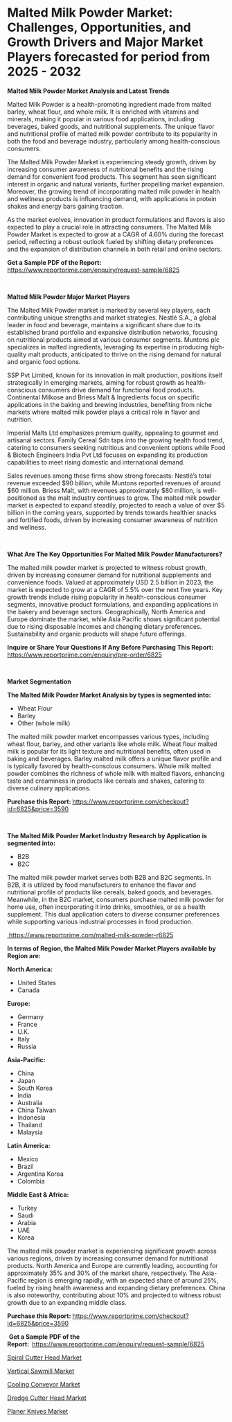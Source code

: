 <p><h1>Malted Milk Powder Market: Challenges, Opportunities, and Growth Drivers and Major Market Players forecasted for period from 2025 - 2032</h1></p><p><strong>Malted Milk Powder Market Analysis and Latest Trends</strong></p>
<p><p>Malted Milk Powder is a health-promoting ingredient made from malted barley, wheat flour, and whole milk. It is enriched with vitamins and minerals, making it popular in various food applications, including beverages, baked goods, and nutritional supplements. The unique flavor and nutritional profile of malted milk powder contribute to its popularity in both the food and beverage industry, particularly among health-conscious consumers.</p><p>The Malted Milk Powder Market is experiencing steady growth, driven by increasing consumer awareness of nutritional benefits and the rising demand for convenient food products. This segment has seen significant interest in organic and natural variants, further propelling market expansion. Moreover, the growing trend of incorporating malted milk powder in health and wellness products is influencing demand, with applications in protein shakes and energy bars gaining traction.</p><p>As the market evolves, innovation in product formulations and flavors is also expected to play a crucial role in attracting consumers. The Malted Milk Powder Market is expected to grow at a CAGR of 4.60% during the forecast period, reflecting a robust outlook fueled by shifting dietary preferences and the expansion of distribution channels in both retail and online sectors.</p></p>
<p><strong>Get a Sample PDF of the Report:&nbsp;</strong> <a href="https://www.reportprime.com/enquiry/request-sample/6825?utm_campaign=3047&utm_medium=2&utm_source=Github&utm_content=ia&utm_term=19032025&utm_id=malted-milk-powder">https://www.reportprime.com/enquiry/request-sample/6825</a></p>
<p>&nbsp;</p>
<p><strong>Malted Milk Powder Major Market Players</strong></p>
<p><p>The Malted Milk Powder market is marked by several key players, each contributing unique strengths and market strategies. Nestlé S.A., a global leader in food and beverage, maintains a significant share due to its established brand portfolio and expansive distribution networks, focusing on nutritional products aimed at various consumer segments. Muntons plc specializes in malted ingredients, leveraging its expertise in producing high-quality malt products, anticipated to thrive on the rising demand for natural and organic food options.</p><p>SSP Pvt Limited, known for its innovation in malt production, positions itself strategically in emerging markets, aiming for robust growth as health-conscious consumers drive demand for functional food products. Continental Milkose and Briess Malt & Ingredients focus on specific applications in the baking and brewing industries, benefiting from niche markets where malted milk powder plays a critical role in flavor and nutrition.</p><p>Imperial Malts Ltd emphasizes premium quality, appealing to gourmet and artisanal sectors. Family Cereal Sdn taps into the growing health food trend, catering to consumers seeking nutritious and convenient options while Food & Biotech Engineers India Pvt Ltd focuses on expanding its production capabilities to meet rising domestic and international demand.</p><p>Sales revenues among these firms show strong forecasts: Nestlé’s total revenue exceeded $90 billion, while Muntons reported revenues of around $60 million. Briess Malt, with revenues approximately $80 million, is well-positioned as the malt industry continues to grow. The malted milk powder market is expected to expand steadily, projected to reach a value of over $5 billion in the coming years, supported by trends towards healthier snacks and fortified foods, driven by increasing consumer awareness of nutrition and wellness.</p></p>
<p>&nbsp;</p>
<p><strong>What Are The Key Opportunities For Malted Milk Powder Manufacturers?</strong></p>
<p><p>The malted milk powder market is projected to witness robust growth, driven by increasing consumer demand for nutritional supplements and convenience foods. Valued at approximately USD 2.5 billion in 2023, the market is expected to grow at a CAGR of 5.5% over the next five years. Key growth trends include rising popularity in health-conscious consumer segments, innovative product formulations, and expanding applications in the bakery and beverage sectors. Geographically, North America and Europe dominate the market, while Asia Pacific shows significant potential due to rising disposable incomes and changing dietary preferences. Sustainability and organic products will shape future offerings.</p></p>
<p><strong>Inquire or Share Your Questions If Any Before Purchasing This Report:</strong> <a href="https://www.reportprime.com/enquiry/pre-order/6825?utm_campaign=3047&utm_medium=2&utm_source=Github&utm_content=ia&utm_term=19032025&utm_id=malted-milk-powder">https://www.reportprime.com/enquiry/pre-order/6825</a></p>
<p>&nbsp;</p>
<p><strong>Market Segmentation</strong></p>
<p><strong>The Malted Milk Powder Market Analysis by types is segmented into:</strong></p>
<p><ul><li>Wheat Flour</li><li>Barley</li><li>Other (whole milk)</li></ul></p>
<p><p>The malted milk powder market encompasses various types, including wheat flour, barley, and other variants like whole milk. Wheat flour malted milk is popular for its light texture and nutritional benefits, often used in baking and beverages. Barley malted milk offers a unique flavor profile and is typically favored by health-conscious consumers. Whole milk malted powder combines the richness of whole milk with malted flavors, enhancing taste and creaminess in products like cereals and shakes, catering to diverse culinary applications.</p></p>
<p><strong>Purchase this Report:&nbsp;</strong><a href="https://www.reportprime.com/checkout?id=6825&price=3590&utm_campaign=3047&utm_medium=2&utm_source=Github&utm_content=ia&utm_term=19032025&utm_id=malted-milk-powder">https://www.reportprime.com/checkout?id=6825&price=3590</a></p>
<p>&nbsp;</p>
<p><strong>The Malted Milk Powder Market Industry Research by Application is segmented into:</strong></p>
<p><ul><li>B2B</li><li>B2C</li></ul></p>
<p><p>The malted milk powder market serves both B2B and B2C segments. In B2B, it is utilized by food manufacturers to enhance the flavor and nutritional profile of products like cereals, baked goods, and beverages. Meanwhile, in the B2C market, consumers purchase malted milk powder for home use, often incorporating it into drinks, smoothies, or as a health supplement. This dual application caters to diverse consumer preferences while supporting various industrial processes in food production.</p></p>
<p><a href="https://www.reportprime.com/malted-milk-powder-r6825?utm_campaign=3047&utm_medium=2&utm_source=Github&utm_content=ia&utm_term=19032025&utm_id=malted-milk-powder">&nbsp;https://www.reportprime.com/malted-milk-powder-r6825</a></p>
<p><strong>In terms of Region, the Malted Milk Powder Market Players available by Region are:</strong></p>
<p>
    <p> <strong> North America: </strong>
        <ul>
            <li>United States</li>
            <li>Canada</li>
        </ul>
        </p> 
    <p> <strong> Europe: </strong>
        <ul>
            <li>Germany</li>
            <li>France</li>
            <li>U.K.</li>
            <li>Italy</li>
            <li>Russia</li>
        </ul>
        </p> 
    <p> <strong> Asia-Pacific: </strong>
        <ul>
            <li>China</li>
            <li>Japan</li>
            <li>South Korea</li>
            <li>India</li>
            <li>Australia</li>
            <li>China Taiwan</li>
            <li>Indonesia</li>
            <li>Thailand</li>
            <li>Malaysia</li>
        </ul>
        </p> 
    <p> <strong> Latin America: </strong>
        <ul>
            <li>Mexico</li>
            <li>Brazil</li>
            <li>Argentina Korea</li>
            <li>Colombia</li>
        </ul>
        </p> 
    <p> <strong> Middle East & Africa: </strong>
        <ul>
            <li>Turkey</li>
            <li>Saudi</li>
            <li>Arabia</li>
            <li>UAE</li>
            <li>Korea</li>
        </ul>
    </p>
    </p>
<p><p>The malted milk powder market is experiencing significant growth across various regions, driven by increasing consumer demand for nutritional products. North America and Europe are currently leading, accounting for approximately 35% and 30% of the market share, respectively. The Asia-Pacific region is emerging rapidly, with an expected share of around 25%, fueled by rising health awareness and expanding dietary preferences. China is also noteworthy, contributing about 10% and projected to witness robust growth due to an expanding middle class.</p></p>
<p><strong>Purchase this Report: </strong><a href="https://www.reportprime.com/checkout?id=6825&price=3590&utm_campaign=3047&utm_medium=2&utm_source=Github&utm_content=ia&utm_term=19032025&utm_id=malted-milk-powder">https://www.reportprime.com/checkout?id=6825&price=3590</a></p>
<p>&nbsp;<strong>Get a Sample PDF of the Report:&nbsp;&nbsp;</strong><a href="https://www.reportprime.com/enquiry/request-sample/6825?utm_campaign=3047&utm_medium=2&utm_source=Github&utm_content=ia&utm_term=19032025&utm_id=malted-milk-powder">https://www.reportprime.com/enquiry/request-sample/6825</a></p>
<p><strong></strong></p>
<p><p><a href="https://www.linkedin.com/pulse/spiral-cutter-head-market-analysis-report-focuses-its-growth-ucs7e?utm_campaign=3047&utm_medium=2&utm_source=Github&utm_content=ia&utm_term=19032025&utm_id=malted-milk-powder">Spiral Cutter Head Market</a></p><p><a href="https://www.linkedin.com/pulse/vertical-sawmill-industry-sector-new-technologies-market-kesie?utm_campaign=3047&utm_medium=2&utm_source=Github&utm_content=ia&utm_term=19032025&utm_id=malted-milk-powder">Vertical Sawmill Market</a></p><p><a href="https://www.linkedin.com/pulse/cooling-conveyor-market-booms-8-growth-rate-2032-key-drivers-future-zymce?utm_campaign=3047&utm_medium=2&utm_source=Github&utm_content=ia&utm_term=19032025&utm_id=malted-milk-powder">Cooling Conveyor Market</a></p><p><a href="https://www.linkedin.com/pulse/growth-forecast-dredge-cutter-head-industry-projected-49-cagr-zq5me?utm_campaign=3047&utm_medium=2&utm_source=Github&utm_content=ia&utm_term=19032025&utm_id=malted-milk-powder">Dredge Cutter Head Market</a></p><p><a href="https://www.linkedin.com/pulse/planer-knives-market-trend-expected-grow-rapidly-projected-cagr-dlyne?utm_campaign=3047&utm_medium=2&utm_source=Github&utm_content=ia&utm_term=19032025&utm_id=malted-milk-powder">Planer Knives Market</a></p></p>